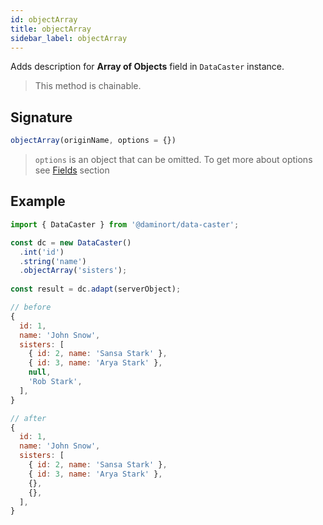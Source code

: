 ```yaml
---
id: objectArray
title: objectArray
sidebar_label: objectArray
---
```


Adds description for **Array of Objects** field in `DataCaster` instance.

> This method is chainable.

## Signature

```javascript
objectArray(originName, options = {})
```

> `options` is an object that can be omitted. To get more about options see [Fields](basics#fields) section

## Example

```javascript
import { DataCaster } from '@daminort/data-caster';

const dc = new DataCaster()
  .int('id')
  .string('name')
  .objectArray('sisters');
	
const result = dc.adapt(serverObject);
```

```javascript
// before
{
  id: 1,
  name: 'John Snow',
  sisters: [
    { id: 2, name: 'Sansa Stark' },
    { id: 3, name: 'Arya Stark' },
    null,
    'Rob Stark',
  ],
}

// after
{
  id: 1,
  name: 'John Snow',
  sisters: [
    { id: 2, name: 'Sansa Stark' },
    { id: 3, name: 'Arya Stark' },
    {},
    {},
  ],
}
```
